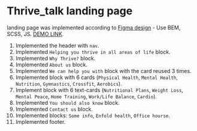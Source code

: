 # Thrive_talk landing page
landing page was implemented according to
[Figma design](https://www.figma.com/file/aHd2rHMrnzDXhowLuIQjIyVQ/ThriveTalk-Landing-Page?node-id=0%3A1) - Use BEM, SCSS, JS.
[DEMO LINK](https://Dmytryi-Bashlai.github.io/Thrive_talk/).

1. Implemented the header with `nav`.
2. Implemented `Helping you thrive in all areas of life` block.
3. Implemented `Why Thrive?` block.
4. Implemented `About us` block.
5. Implemented `We can help you with` block with the card reused 3 times.
6. Implemented block with 6 cards (`Physical Health`, `Mental Health`, `Nutrition`,
   `Gymnastics`, `Crossfit`, `Aerobics`).
7. Implement block with 6 text-cards (`Nutritional Plans`, `Weight Loss`, `Mental Peace`,
   `Home Training`, `Work/Life Balance`, `Cardio`).
8. Implemented `You should also know` block.
9. Implemented `Contact us` block.
10. Implemented blocks: `Some info`, `Enfold health`, `Office hourse`.
11. Implemented footer.
